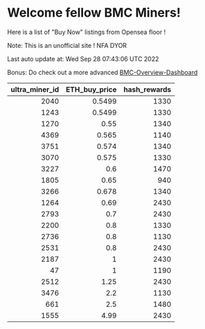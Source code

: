 # Welcome fellow BMC Miners!
Here is a list of "Buy Now" listings from Opensea floor !

Note: This is an unofficial site ! NFA DYOR

Last auto update at: Wed Sep 28 07:43:06 UTC 2022

Bonus: Do check out a more advanced [BMC-Overview-Dashboard](https://dune.com/defifunk/BMC-Overview-Dashboard)


|   ultra_miner_id |   ETH_buy_price |   hash_rewards |
|-----------------:|----------------:|---------------:|
|             2040 |          0.5499 |           1330 |
|             1243 |          0.5499 |           1330 |
|             1270 |          0.55   |           1340 |
|             4369 |          0.565  |           1140 |
|             3751 |          0.574  |           1340 |
|             3070 |          0.575  |           1330 |
|             3227 |          0.6    |           1470 |
|             1805 |          0.65   |            940 |
|             3266 |          0.678  |           1340 |
|             1264 |          0.69   |           2430 |
|             2793 |          0.7    |           2430 |
|             2200 |          0.8    |           1330 |
|             2736 |          0.8    |           1130 |
|             2531 |          0.8    |           2430 |
|             2187 |          1      |           2430 |
|               47 |          1      |           1190 |
|             2512 |          1.25   |           2430 |
|             3476 |          2.2    |           1130 |
|              661 |          2.5    |           1480 |
|             1555 |          4.99   |           2430 |